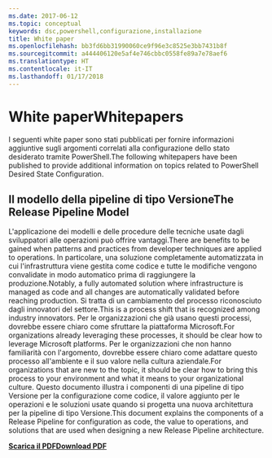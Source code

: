 ```yaml
---
ms.date: 2017-06-12
ms.topic: conceptual
keywords: dsc,powershell,configurazione,installazione
title: White paper
ms.openlocfilehash: bb3fd6bb31990060ce9f96e3c8525e3bb7431b8f
ms.sourcegitcommit: a444406120e5af4e746cbbc0558fe89a7e78aef6
ms.translationtype: HT
ms.contentlocale: it-IT
ms.lasthandoff: 01/17/2018
---
```

# <a name="whitepapers"></a><span data-ttu-id="e037d-103">White paper</span><span class="sxs-lookup"><span data-stu-id="e037d-103">Whitepapers</span></span>

<span data-ttu-id="e037d-104">I seguenti white paper sono stati pubblicati per fornire informazioni aggiuntive sugli argomenti correlati alla configurazione dello stato desiderato tramite PowerShell.</span><span class="sxs-lookup"><span data-stu-id="e037d-104">The following whitepapers have been published to provide additional information on topics related to PowerShell Desired State Configuration.</span></span>

## <a name="the-release-pipeline-model"></a><span data-ttu-id="e037d-105">Il modello della pipeline di tipo Versione</span><span class="sxs-lookup"><span data-stu-id="e037d-105">The Release Pipeline Model</span></span>
<span data-ttu-id="e037d-106">L'applicazione dei modelli e delle procedure delle tecniche usate dagli sviluppatori alle operazioni può offrire vantaggi.</span><span class="sxs-lookup"><span data-stu-id="e037d-106">There are benefits to be gained when patterns and practices from developer techniques are applied to operations.</span></span> <span data-ttu-id="e037d-107">In particolare, una soluzione completamente automatizzata in cui l'infrastruttura viene gestita come codice e tutte le modifiche vengono convalidate in modo automatico prima di raggiungere la produzione.</span><span class="sxs-lookup"><span data-stu-id="e037d-107">Notably, a fully automated solution where infrastructure is managed as code and all changes are automatically validated before reaching production.</span></span> <span data-ttu-id="e037d-108">Si tratta di un cambiamento del processo riconosciuto dagli innovatori del settore.</span><span class="sxs-lookup"><span data-stu-id="e037d-108">This is a process shift that is recognized among industry innovators.</span></span> <span data-ttu-id="e037d-109">Per le organizzazioni che già usano questi processi, dovrebbe essere chiaro come sfruttare la piattaforma Microsoft.</span><span class="sxs-lookup"><span data-stu-id="e037d-109">For organizations already leveraging these processes, it should be clear how to leverage Microsoft platforms.</span></span> <span data-ttu-id="e037d-110">Per le organizzazioni che non hanno familiarità con l'argomento, dovrebbe essere chiaro come adattare questo processo all'ambiente e il suo valore nella cultura aziendale.</span><span class="sxs-lookup"><span data-stu-id="e037d-110">For organizations that are new to the topic, it should be clear how to bring this process to your environment and what it means to your organizational culture.</span></span> <span data-ttu-id="e037d-111">Questo documento illustra i componenti di una pipeline di tipo Versione per la configurazione come codice, il valore aggiunto per le operazioni e le soluzioni usate quando si progetta una nuova architettura per la pipeline di tipo Versione.</span><span class="sxs-lookup"><span data-stu-id="e037d-111">This document explains the components of a Release Pipeline for configuration as code, the value to operations, and solutions that are used when designing a new Release Pipeline architecture.</span></span> 

<span data-ttu-id="e037d-112">**[Scarica il PDF](http://aka.ms/thereleasepipelinemodelpdf)**</span><span class="sxs-lookup"><span data-stu-id="e037d-112">**[Download PDF](http://aka.ms/thereleasepipelinemodelpdf)**</span></span>

